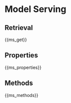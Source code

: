# Model Serving

## Retrieval

{{ms_get}}

## Properties

{{ms_properties}}

## Methods

{{ms_methods}}
